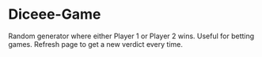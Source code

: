# Diceee-Game
Random generator where either Player 1 or Player 2 wins. Useful for betting games.
Refresh page to get a new verdict every time.
